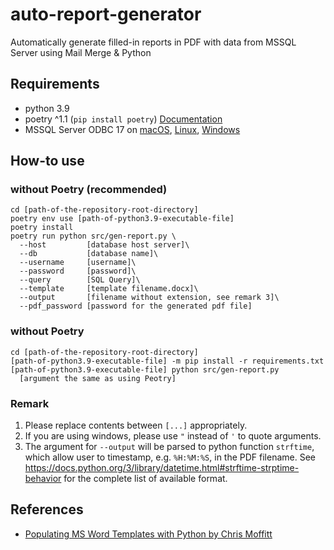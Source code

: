 # auto-report-generator

Automatically generate filled-in reports in PDF
with data from MSSQL Server using Mail Merge & Python

## Requirements

- python 3.9
- poetry ^1.1 (`pip install poetry`) [Documentation](https://python-poetry.org/docs/)
- MSSQL Server ODBC 17 on [macOS](https://docs.microsoft.com/en-us/sql/connect/odbc/linux-mac/install-microsoft-odbc-driver-sql-server-macos?view=sql-server-ver15), [Linux](https://docs.microsoft.com/en-us/sql/connect/odbc/linux-mac/installing-the-microsoft-odbc-driver-for-sql-server?view=sql-server-ver15), [Windows](https://docs.microsoft.com/en-us/sql/connect/odbc/download-odbc-driver-for-sql-server?view=sql-server-ver15)

## How-to use

### without Poetry (recommended)

```
cd [path-of-the-repository-root-directory]
poetry env use [path-of-python3.9-executable-file]
poetry install
poetry run python src/gen-report.py \
  --host         [database host server]\
  --db           [database name]\
  --username     [username]\
  --password     [password]\
  --query        [SQL Query]\
  --template     [template filename.docx]\
  --output       [filename without extension, see remark 3]\
  --pdf_password [password for the generated pdf file]
```

### without Poetry

```
cd [path-of-the-repository-root-directory]
[path-of-python3.9-executable-file] -m pip install -r requirements.txt
[path-of-python3.9-executable-file] python src/gen-report.py
  [argument the same as using Peotry]
```

### Remark
1. Please replace contents between `[...]` appropriately.
2. If you are using windows, please use `"` instead of `'`
   to quote arguments.
3. The argument for `--output` will be parsed to python function `strftime`,
   which allow user to timestamp, e.g. `%H:%M:%S`, in the PDF filename. See
   https://docs.python.org/3/library/datetime.html#strftime-strptime-behavior
   for the complete list of available format.

## References

- [Populating MS Word Templates with Python by Chris
  Moffitt](https://pbpython.com/python-word-template.html)

